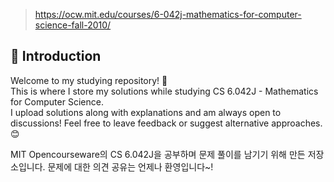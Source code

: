  > https://ocw.mit.edu/courses/6-042j-mathematics-for-computer-science-fall-2010/

## 📌 Introduction  
Welcome to my studying repository! 🚀  
This is where I store my solutions while studying CS 6.042J - Mathematics for Computer Science.  
I upload solutions along with explanations and am always open to discussions! Feel free to leave feedback or suggest alternative approaches. 😊

MIT Opencourseware의 CS 6.042J을 공부하며 문제 풀이를 남기기 위해 만든 저장소입니다.
문제에 대한 의견 공유는 언제나 환영입니다~!
